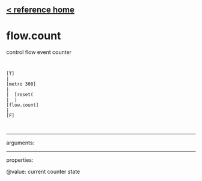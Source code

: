 [< reference home](ceammc_lib.html)
---

# flow.count


control flow event counter

```


[T]
|
[metro 300]
|
|  [reset(
|  |
[flow.count]
|
[F]

            
```

---
arguments:


---
properties:

@value: current counter
            state<br>

